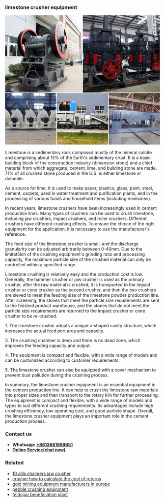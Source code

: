 <h3>limestone crusher equipment</h3><img src='1706773335.jpg' alt=''><p>Limestone is a sedimentary rock composed mostly of the mineral calcite and comprising about 15% of the Earth's sedimentary crust. It is a basic building block of the construction industry (dimension stone) and a chief material from which aggregate, cement, lime, and building stone are made. 71% of all crushed stone produced in the U.S. is either limestone or dolomite.</p><p>As a source for lime, it is used to make paper, plastics, glass, paint, steel, cement, carpets, used in water treatment and purification plants, and in the processing of various foods and household items (including medicines).</p><p>In recent years, limestone crushers have been increasingly used in cement production lines. Many types of crushers can be used to crush limestone, including jaw crushers, impact crushers, and roller crushers. Different crushers have different crushing effects. To ensure the choice of the right equipment for the application, it is necessary to use the manufacturer's reference.</p><p>The feed size of the limestone crusher is small, and the discharge granularity can be adjusted arbitrarily between 0-40mm. Due to the limitat5ion of the crushing equipment's grinding ratio and processing capacity, the maximum particle size of the crushed material can only be controlled within a specified range.</p><p>Limestone crushing is relatively easy and the production cost is low. Generally, the hammer crusher or jaw crusher is used as the primary crusher, after the raw material is crushed, it is transported to the impact crusher or cone crusher as the second crusher, and then the two crushers are sieved to meet the feeding size of the limestone powder production line. After screening, the stones that meet the particle size requirements are sent to the finished product warehouse, and the stones that do not meet the particle size requirements are returned to the impact crusher or cone crusher to be re-crushed.</p><p>1. The limestone crusher adopts a unique v-shaped cavity structure, which increases the actual feed port area and capacity.</p><p>3. The crushing chamber is deep and there is no dead zone, which improves the feeding capacity and output.</p><p>4. The equipment is compact and flexible, with a wide range of models and can be customized according to customer requirements.</p><p>5. The limestone crusher can also be equipped with a cover mechanism to prevent dust pollution during the crushing process.</p><p>In summary, the limestone crusher equipment is an essential equipment in the cement production line. It can help to crush the limestone raw materials into proper sizes and then transport to the rotary kiln for further processing. The equipment is compact and flexible, with a wide range of models and types to suit different crushing requirements. Its advantages include high crushing efficiency, low operating cost, and good particle shape. Overall, the limestone crusher equipment plays an important role in the cement production process.</p><h3>Contact us</h3><ul><li><strong>Whatsapp:&nbsp;<a href="https://wa.me/8613661969651">+8613661969651</a></strong></li><li><a href="https://swt.shibang-china.com/?git&amp;zhl&amp;limestone crusher equipment"><strong>Online Service(chat now)</strong></a></li></ul><h3>Related</h3><ul><li><a href='10 allis chalmers jaw crusher.md'>10 allis chalmers jaw crusher</a></li><li><a href='crusher how to calculate the cost of returns.md'>crusher how to calculate the cost of returns</a></li><li><a href='gold mining equipment manufacturers in europe.md'>gold mining equipment manufacturers in europe</a></li><li><a href='pebble crushing equipment.md'>pebble crushing equipment</a></li><li><a href='feldspar beneficiation plant.md'>feldspar beneficiation plant</a></li></ul>